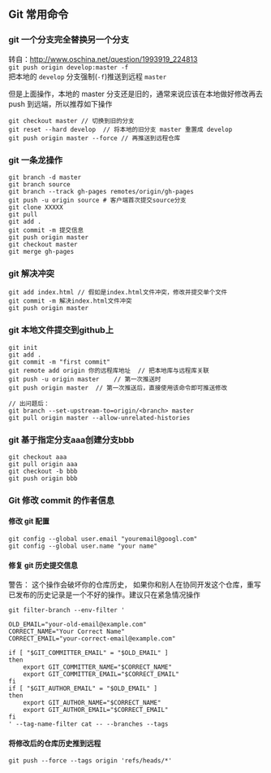 ## Git 常用命令
### git 一个分支完全替换另一个分支
转自：http://www.oschina.net/question/1993919_224813   
`git push origin develop:master -f `   
把本地的 `develop` 分支强制(`-f`)推送到远程 `master`   
   
但是上面操作，本地的 master 分支还是旧的，通常来说应该在本地做好修改再去 push 到远端，所以推荐如下操作   
   
```
git checkout master // 切换到旧的分支   
git reset --hard develop  // 将本地的旧分支 master 重置成 develop
git push origin master --force // 再推送到远程仓库
```

### git 一条龙操作
```
git branch -d master
git branch source
git branch --track gh-pages remotes/origin/gh-pages
git push -u origin source # 客户端首次提交source分支
git clone XXXXX
git pull
git add .
git commit -m 提交信息
git push origin master
git checkout master
git merge gh-pages
```

### git 解决冲突
```
git add index.html // 假如是index.html文件冲突，修改并提交单个文件
git commit -m 解决index.html文件冲突
git push origin master
```

### git 本地文件提交到github上
```
git init
git add . 
git commit -m "first commit"
git remote add origin 你的远程库地址  // 把本地库与远程库关联
git push -u origin master    // 第一次推送时
git push origin master  // 第一次推送后，直接使用该命令即可推送修改

// 出问题后：
git branch --set-upstream-to=origin/<branch> master
git pull origin master --allow-unrelated-histories
```

### git 基于指定分支aaa创建分支bbb
```
git checkout aaa
git pull origin aaa
git checkout -b bbb
git push origin bbb
```

### Git 修改 commit 的作者信息
#### 修改 git 配置
```
git config --global user.email "youremail@googl.com"
git config --global user.name "your name"
```
#### 修复 git 历史提交信息
警告： 这个操作会破坏你的仓库历史， 如果你和别人在协同开发这个仓库，重写已发布的历史记录是一个不好的操作。建议只在紧急情况操作   
```
git filter-branch --env-filter '

OLD_EMAIL="your-old-email@example.com"
CORRECT_NAME="Your Correct Name"
CORRECT_EMAIL="your-correct-email@example.com"

if [ "$GIT_COMMITTER_EMAIL" = "$OLD_EMAIL" ]
then
    export GIT_COMMITTER_NAME="$CORRECT_NAME"
    export GIT_COMMITTER_EMAIL="$CORRECT_EMAIL"
fi
if [ "$GIT_AUTHOR_EMAIL" = "$OLD_EMAIL" ]
then
    export GIT_AUTHOR_NAME="$CORRECT_NAME"
    export GIT_AUTHOR_EMAIL="$CORRECT_EMAIL"
fi
' --tag-name-filter cat -- --branches --tags
```
#### 将修改后的仓库历史推到远程
```
git push --force --tags origin 'refs/heads/*'
```
